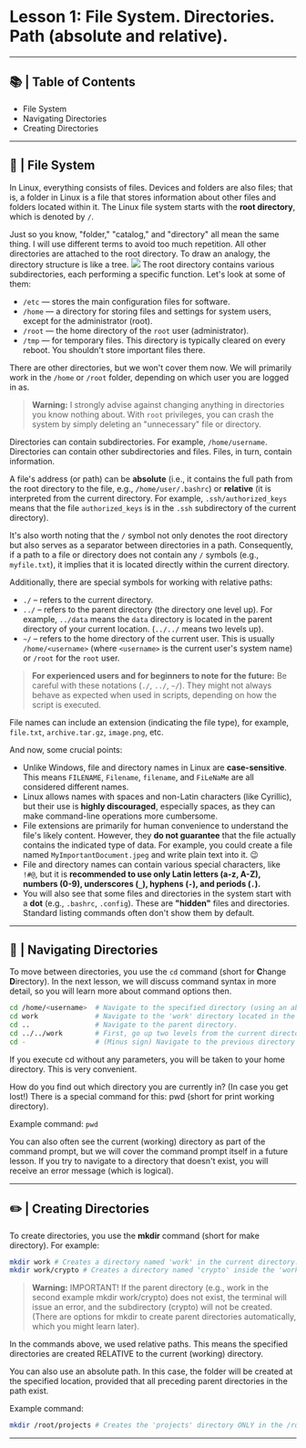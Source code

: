 # Lesson 1: File System. Directories. Path (absolute and relative).

---
## 📚 | Table of Contents
* File System
* Navigating Directories
* Creating Directories
---

## 📁 | File System
<a name="file-system"></a>

In Linux, everything consists of files. Devices and folders are also files; that is, a folder in Linux is a file that stores information about other files and folders located within it.
The Linux file system starts with the **root directory**, which is denoted by `/`.

Just so you know, "folder," "catalog," and "directory" all mean the same thing. I will use different terms to avoid too much repetition.
All other directories are attached to the root directory. To draw an analogy, the directory structure is like a tree.
<img src="https://img1.teletype.in/files/8c/c6/8cc648ba-1014-40a1-97f1-b532573d16c3.png" />
The root directory contains various subdirectories, each performing a specific function. Let's look at some of them:

* `/etc` — stores the main configuration files for software.
* `/home` — a directory for storing files and settings for system users, except for the administrator (root).
* `/root` — the home directory of the `root` user (administrator).
* `/tmp` — for temporary files. This directory is typically cleared on every reboot. You shouldn't store important files there.

There are other directories, but we won't cover them now.
We will primarily work in the `/home` or `/root` folder, depending on which user you are logged in as.

> **Warning:** I strongly advise against changing anything in directories you know nothing about. With `root` privileges, you can crash the system by simply deleting an "unnecessary" file or directory.

Directories can contain subdirectories. For example, `/home/username`. Directories can contain other subdirectories and files. Files, in turn, contain information.

A file's address (or path) can be **absolute** (i.e., it contains the full path from the root directory to the file, e.g., `/home/user/.bashrc`) or **relative** (it is interpreted from the current directory. For example, `.ssh/authorized_keys` means that the file `authorized_keys` is in the `.ssh` subdirectory of the current directory).

It's also worth noting that the `/` symbol not only denotes the root directory but also serves as a separator between directories in a path.
Consequently, if a path to a file or directory does not contain any `/` symbols (e.g., `myfile.txt`), it implies that it is located directly within the current directory.

Additionally, there are special symbols for working with relative paths:
* `./`   – refers to the current directory.
* `../`  – refers to the parent directory (the directory one level up). For example, `../data` means the `data` directory is located in the parent directory of your current location. (`../../` means two levels up).
* `~/`   – refers to the home directory of the current user. This is usually `/home/<username>` (where `<username>` is the current user's system name) or `/root` for the `root` user.

> **For experienced users and for beginners to note for the future:** Be careful with these notations (`./`, `../`, `~/`). They might not always behave as expected when used in scripts, depending on how the script is executed.

File names can include an extension (indicating the file type), for example, `file.txt`, `archive.tar.gz`, `image.png`, etc.

And now, some crucial points:

* Unlike Windows, file and directory names in Linux are **case-sensitive**. This means `FILENAME`, `Filename`, `filename`, and `FiLeNaMe` are all considered different names.
* Linux allows names with spaces and non-Latin characters (like Cyrillic), but their use is **highly discouraged**, especially spaces, as they can make command-line operations more cumbersome.
* File extensions are primarily for human convenience to understand the file's likely content. However, they **do not guarantee** that the file actually contains the indicated type of data. For example, you could create a file named `MyImportantDocument.jpeg` and write plain text into it. 😉
* File and directory names can contain various special characters, like `!#@`, but it is **recommended to use only Latin letters (a-z, A-Z), numbers (0-9), underscores (`_`), hyphens (`-`), and periods (`.`).**
* You will also see that some files and directories in the system start with a **dot** (e.g., `.bashrc`, `.config`). These are **"hidden"** files and directories. Standard listing commands often don't show them by default.

---
## 📂 | Navigating Directories
<a name="navigating-directories"></a>

To move between directories, you use the `cd` command (short for **C**hange **D**irectory).
In the next lesson, we will discuss command syntax in more detail, so you will learn more about command options then.

```bash
cd /home/<username>  # Navigate to the specified directory (using an absolute path).
cd work              # Navigate to the 'work' directory located in the current directory (using a relative path).
cd ..                # Navigate to the parent directory.
cd ../../work        # First, go up two levels from the current directory, then enter the 'work' directory there.
cd -                 # (Minus sign) Navigate to the previous directory you were in.
```
If you execute cd without any parameters, you will be taken to your home directory. This is very convenient.

How do you find out which directory you are currently in? (In case you get lost!)
There is a special command for this:
pwd (short for print working directory).

Example command:
`pwd`

You can also often see the current (working) directory as part of the command prompt, but we will cover the command prompt itself in a future lesson.
If you try to navigate to a directory that doesn't exist, you will receive an error message (which is logical).

---
## ✏️ | Creating Directories
<a name="#creating-directories"></a>
To create directories, you use the **mkdir** command (short for make directory). For example:
```bash
mkdir work # Creates a directory named 'work' in the current directory.
mkdir work/crypto # Creates a directory named 'crypto' inside the 'work' directory, assuming 'work' already exists in the current directory.
```
> **Warning:** IMPORTANT! If the parent directory (e.g., work in the second example mkdir work/crypto) does not exist, the terminal will issue an error, and the subdirectory (crypto) will not be created. (There are options for mkdir to create parent directories automatically, which you might learn later).

In the commands above, we used relative paths. This means the specified directories are created RELATIVE to the current (working) directory.

You can also use an absolute path. In this case, the folder will be created at the specified location, provided that all preceding parent directories in the path exist.

Example command:
```bash
mkdir /root/projects # Creates the 'projects' directory ONLY in the /root directory, regardless of which directory you are currently in.
```

---

